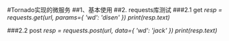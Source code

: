 #Tornado实现的微服务
##1、基本使用
##2. requests库测试
###2.1 get
*resp = requests.get(url, params={ 'wd': 'disen' }) print(resp.text)*

###2.2 post
*resp = requests.post(url, data={ 'wd': 'jack' }) print(resp.text)*
